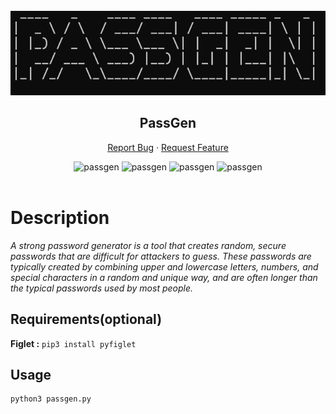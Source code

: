 <!-- PROJECT LOGO -->
<br />
<div align="center">
  <a href="#">
    <img src="./image.png" alt="Logo" height="135px">
  </a>

  <h2 align="center">PassGen</h2>
  <p align="center">
    <a
      href="https://github.com/Shirshakhtml/passgen/issues/new?assignees=&labels=bug">Report
      Bug</a>
    ·
    <a href="https://github.com/Shirshakhtml/passgen/issues">Request Feature</a>
  </p>

  <img alt="passgen" src="https://img.shields.io/github/stars/Shirshakhtml/passgen">
  <img alt="passgen" src="https://img.shields.io/github/issues/Shirshakhtml/passgen">
  <img alt="passgen" src="https://img.shields.io/github/license/Shirshakhtml/passgen">
  <img alt="passgen" src="https://img.shields.io/github/languages/code-size/Shirshakhtml/passgen"> <br />  <br />

</div>

# Description

*A strong password generator is a tool that creates random, secure passwords that are difficult for attackers to guess. These passwords are typically created by combining upper and lowercase letters, numbers, and special characters in a random and unique way, and are often longer than the typical passwords used by most people.*

## Requirements(optional)

**Figlet :** ```pip3 install pyfiglet```

## Usage 
```
python3 passgen.py
```  
